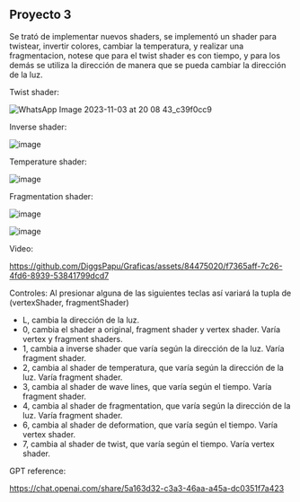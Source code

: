 ## Proyecto 3
Se trató de implementar nuevos shaders, se implementó un shader para twistear, invertir colores, cambiar la temperatura, y realizar una fragmentacion, notese que para el twist shader es con tiempo, y para los demás se utiliza la dirección de manera que se pueda cambiar la dirección de la luz.

Twist shader:

![WhatsApp Image 2023-11-03 at 20 08 43_c39f0cc9](https://github.com/DiggsPapu/Graficas/assets/84475020/be46b524-0c12-44a5-a49c-21556ed436b9)

Inverse shader:

![image](https://github.com/DiggsPapu/Graficas/assets/84475020/991def66-8c74-40b8-860b-ceb8d1676682)

Temperature shader:

![image](https://github.com/DiggsPapu/Graficas/assets/84475020/f544641d-0098-40f4-bcfa-4043fcdca15a)

Fragmentation shader:

![image](https://github.com/DiggsPapu/Graficas/assets/84475020/d1122f4c-fc42-4530-bc13-a577cb451fc0)

![image](https://github.com/DiggsPapu/Graficas/assets/84475020/31a24a37-7e81-4399-9095-0fcadf920e24)

Video:

https://github.com/DiggsPapu/Graficas/assets/84475020/f7365aff-7c26-4fd6-8939-53841799dcd7

Controles: Al presionar alguna de las siguientes teclas así variará la tupla de (vertexShader, fragmentShader)

* L, cambia la dirección de la luz.
* 0, cambia el shader a original, fragment shader y vertex shader. Varía vertex y fragment shaders.
* 1, cambia a inverse shader que varía según la dirección de la luz. Varía fragment shader.
* 2, cambia al shader de temperatura, que varía según la dirección de la luz. Varía fragment shader.
* 3, cambia al shader de wave lines, que varía según el tiempo. Varía fragment shader.
* 4, cambia al shader de fragmentation, que varía según la dirección de la luz. Varía fragment shader.
* 6, cambia al shader de deformation, que varía según el tiempo. Varía vertex shader.
* 7, cambia al shader de twist, que varía según el tiempo. Varía vertex shader.

GPT reference:

https://chat.openai.com/share/5a163d32-c3a3-46aa-a45a-dc0351f7a423
